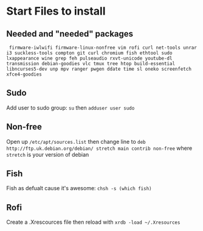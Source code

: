 # Start Files to install

## Needed and "needed" packages
``` firmware-iwlwifi firmware-linux-nonfree vim rofi curl net-tools unrar i3 suckless-tools compton git curl chromium fish ethtool sudo lxappearance wine grep feh pulseaudio rxvt-unicode youtube-dl transmission debian-goodies vlc tmux tree htop build-essential libncurses5-dev unp mpv ranger pwgen ddate time sl oneko screenfetch xfce4-goodies```

## Sudo
Add user to sudo group: `su` then `adduser user sudo`

## Non-free
Open up `/etc/apt/sources.list` then change line to `deb http://ftp.uk.debian.org/debian/ stretch main contrib non-free` where `stretch` is your version of debian

## Fish
Fish as defualt cause it's awesome: `chsh -s (which fish)`

## Rofi
Create a .Xrescources file then reload with `xrdb -load ~/.Xresources`
